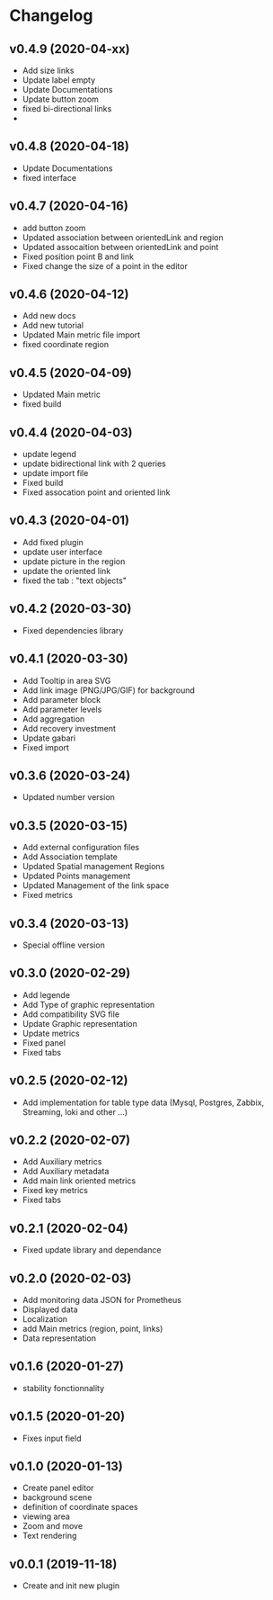 # Changelog

## v0.4.9 (2020-04-xx)

- Add size links
- Update label empty
- Update Documentations
- Update button zoom
- fixed bi-directional links
- 


## v0.4.8 (2020-04-18)

- Update Documentations
- fixed interface

## v0.4.7 (2020-04-16)

- add button zoom
- Updated association between orientedLink and region
- Updated assocaition between orientedLink and point
- Fixed position point B and link
- Fixed change the size of a point in the editor


## v0.4.6 (2020-04-12)

- Add new docs
- Add new tutorial
- Updated Main metric file import
- fixed coordinate region


## v0.4.5 (2020-04-09)

- Updated Main metric
- fixed build 


## v0.4.4 (2020-04-03)

- update legend
- update bidirectional link with 2 queries
- update import file
- Fixed build
- Fixed assocation point and oriented link

## v0.4.3 (2020-04-01)

- Add fixed plugin
- update user interface
- update picture in the region
- update the oriented link
- fixed the tab : "text objects"

## v0.4.2 (2020-03-30)

- Fixed dependencies library 

## v0.4.1 (2020-03-30)

- Add Tooltip in area SVG
- Add link image (PNG/JPG/GIF) for background
- Add parameter block
- Add parameter levels
- Add aggregation
- Add recovery investment 
- Update gabari
- Fixed import

## v0.3.6 (2020-03-24)

- Updated number version

## v0.3.5 (2020-03-15)

- Add external configuration files
- Add Association template
- Updated Spatial management Regions
- Updated Points management
- Updated Management of the link space
- Fixed metrics

## v0.3.4 (2020-03-13)

- Special offline version

## v0.3.0 (2020-02-29)

- Add legende
- Add Type of graphic representation
- Add compatibility SVG file
- Update Graphic representation
- Update metrics
- Fixed panel
- Fixed tabs

## v0.2.5 (2020-02-12)

- Add implementation for table type data (Mysql, Postgres, Zabbix, Streaming, loki and other ...)

## v0.2.2 (2020-02-07)

- Add Auxiliary metrics
- Add Auxiliary metadata
- Add main link oriented metrics
- Fixed key metrics
- Fixed tabs

## v0.2.1 (2020-02-04)

- Fixed update library and dependance

## v0.2.0 (2020-02-03)

- Add monitoring data JSON for Prometheus
- Displayed data
- Localization
- add Main metrics (region, point, links)
- Data representation

## v0.1.6 (2020-01-27)

- stability fonctionnality

## v0.1.5 (2020-01-20)

- Fixes input field

## v0.1.0 (2020-01-13)

- Create panel editor
- background scene
- definition of coordinate spaces
- viewing area
- Zoom and move
- Text rendering

## v0.0.1 (2019-11-18)

- Create and init new plugin
